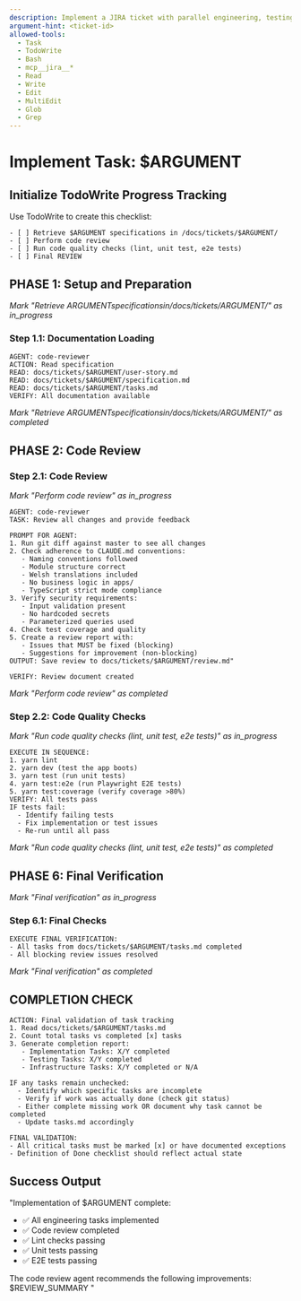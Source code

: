 ```yaml
---
description: Implement a JIRA ticket with parallel engineering, testing, and infrastructure work
argument-hint: <ticket-id>
allowed-tools:
  - Task
  - TodoWrite
  - Bash
  - mcp__jira__*
  - Read
  - Write
  - Edit
  - MultiEdit
  - Glob
  - Grep
---
```


# Implement Task: $ARGUMENT

## Initialize TodoWrite Progress Tracking
Use TodoWrite to create this checklist:
```
- [ ] Retrieve $ARGUMENT specifications in /docs/tickets/$ARGUMENT/
- [ ] Perform code review
- [ ] Run code quality checks (lint, unit test, e2e tests)
- [ ] Final REVIEW
```

## PHASE 1: Setup and Preparation
*Mark "Retrieve $ARGUMENT specifications in /docs/tickets/$ARGUMENT/" as in_progress*

### Step 1.1: Documentation Loading
```
AGENT: code-reviewer
ACTION: Read specification
READ: docs/tickets/$ARGUMENT/user-story.md
READ: docs/tickets/$ARGUMENT/specification.md
READ: docs/tickets/$ARGUMENT/tasks.md
VERIFY: All documentation available
```
*Mark "Retrieve $ARGUMENT specifications in /docs/tickets/$ARGUMENT/" as completed*

## PHASE 2: Code Review

### Step 2.1: Code Review
*Mark "Perform code review" as in_progress*
```
AGENT: code-reviewer
TASK: Review all changes and provide feedback

PROMPT FOR AGENT:
1. Run git diff against master to see all changes
2. Check adherence to CLAUDE.md conventions:
   - Naming conventions followed
   - Module structure correct
   - Welsh translations included
   - No business logic in apps/
   - TypeScript strict mode compliance
3. Verify security requirements:
   - Input validation present
   - No hardcoded secrets
   - Parameterized queries used
4. Check test coverage and quality
5. Create a review report with:
   - Issues that MUST be fixed (blocking)
   - Suggestions for improvement (non-blocking)
OUTPUT: Save review to docs/tickets/$ARGUMENT/review.md"

VERIFY: Review document created
```
*Mark "Perform code review" as completed*

### Step 2.2: Code Quality Checks
*Mark "Run code quality checks (lint, unit test, e2e tests)" as in_progress*
```
EXECUTE IN SEQUENCE:
1. yarn lint
2. yarn dev (test the app boots)
3. yarn test (run unit tests)
4. yarn test:e2e (run Playwright E2E tests)
5. yarn test:coverage (verify coverage >80%)
VERIFY: All tests pass
IF tests fail:
  - Identify failing tests
  - Fix implementation or test issues
  - Re-run until all pass
```
*Mark "Run code quality checks (lint, unit test, e2e tests)" as completed*

## PHASE 6: Final Verification
*Mark "Final verification" as in_progress*

### Step 6.1: Final Checks
```
EXECUTE FINAL VERIFICATION:
- All tasks from docs/tickets/$ARGUMENT/tasks.md completed
- All blocking review issues resolved
```
*Mark "Final verification" as completed*
 
## COMPLETION CHECK
```
ACTION: Final validation of task tracking
1. Read docs/tickets/$ARGUMENT/tasks.md
2. Count total tasks vs completed [x] tasks
3. Generate completion report:
   - Implementation Tasks: X/Y completed
   - Testing Tasks: X/Y completed
   - Infrastructure Tasks: X/Y completed or N/A

IF any tasks remain unchecked:
  - Identify which specific tasks are incomplete
  - Verify if work was actually done (check git status)
  - Either complete missing work OR document why task cannot be completed
  - Update tasks.md accordingly

FINAL VALIDATION:
- All critical tasks must be marked [x] or have documented exceptions
- Definition of Done checklist should reflect actual state
```

## Success Output
"Implementation of $ARGUMENT complete:
- ✅ All engineering tasks implemented
- ✅ Code review completed
- ✅ Lint checks passing
- ✅ Unit tests passing
- ✅ E2E tests passing

The code review agent recommends the following improvements:
$REVIEW_SUMMARY
"